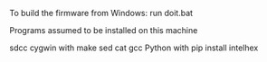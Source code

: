 To build the firmware from Windows:
run doit.bat

Programs assumed to be installed on this machine

sdcc
cygwin with
	make
	sed
	cat
	gcc
Python with
	pip install intelhex

